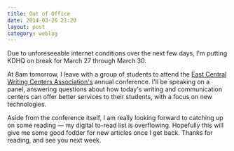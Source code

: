 ```yaml
---
title: Out of Office 
date: 2014-03-26 21:20
layout: post
category: weblog
---
```

Due to unforeseeable internet conditions over the next few days, I'm putting KDHQ on break for March 27 through March 30. 

At 8am tomorrow, I leave with a group of students to attend the [East Central Writing Centers Association's](http://ecwca.org/) annual conference. I'll be speaking on a panel, answering questions about how today's writing and communication centers can offer better services to their students, with a focus on new technologies. 

Aside from the conference itself, I am really looking forward to catching up on some reading &mdash; my digital to-read list is overflowing. Hopefully this will give me some good fodder for new articles once I get back. Thanks for reading, and see you next week. 